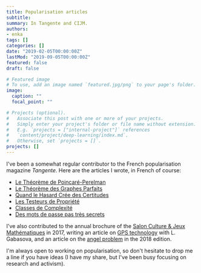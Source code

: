 ```yaml
---
title: Popularisation articles
subtitle:
summary: In Tangente and CIJM.
authors:
- enka
tags: []
categories: []
date: "2019-02-05T00:00:00Z"
lastMod: "2019-09-05T00:00:00Z"
featured: false
draft: false

# Featured image
# To use, add an image named `featured.jpg/png` to your page's folder. 
image:
  caption: ""
  focal_point: ""

# Projects (optional).
#   Associate this post with one or more of your projects.
#   Simply enter your project's folder or file name without extension.
#   E.g. `projects = ["internal-project"]` references 
#   `content/project/deep-learning/index.md`.
#   Otherwise, set `projects = []`.
projects: []
---
```

I've been a somewhat regular contributor to the French popularisation magazine *Tangente*. Here are the articles I wrote, in French of course:
- [Le Théorème de Poincaré-Perelman](/files/poincare_20perelman.pdf)
- [Le Théorème des Graphes Parfaits](/files/graphe_20parfait.pdf)
- [Quand le Hasard Crée des Certitudes](/files/hasard_20certitudes.pdf)
- [Les Testeurs de Propriété](/files/testeur_20propri_C3_A9t_C3_A9.pdf)
- [Classes de Complexité](/files/classes_20de_20complexite.pdf)
- [Des mots de passe pas très secrets](/files/p18_19_TG180.pdf)

I've also contributed to the annual brochure of the [Salon Culture & Jeux Mathématiques](http://www.cijm.org/) in 2017, writing an article on [GPS technology](/files/GPS-cijm.pdf) with L. Gabasova, and an article on the [angel problem](/files/coursedemon.pdf) in the 2018 edition.

I'm always open to working on popularisation, so don't hesitate to drop me a line if you have ideas (I have my share, but I've been busy focusing on research and activism).